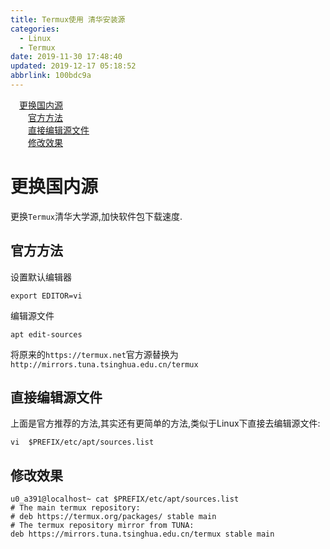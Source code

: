 ```yaml
---
title: Termux使用 清华安装源
categories: 
  - Linux
  - Termux
date: 2019-11-30 17:48:40
updated: 2019-12-17 05:18:52
abbrlink: 100bdc9a
---
```

<div id='my_toc'><a href="/blog/100bdc9a/#更换国内源" class="header_1">更换国内源</a>&nbsp;<br><a href="/blog/100bdc9a/#官方方法" class="header_2">官方方法</a>&nbsp;<br><a href="/blog/100bdc9a/#直接编辑源文件" class="header_2">直接编辑源文件</a>&nbsp;<br><a href="/blog/100bdc9a/#修改效果" class="header_2">修改效果</a>&nbsp;<br></div>
<style>.header_1{margin-left: 1em;}.header_2{margin-left: 2em;}.header_3{margin-left: 3em;}.header_4{margin-left: 4em;}.header_5{margin-left: 5em;}.header_6{margin-left: 6em;}</style>
<!--more-->
<script>if (navigator.platform.search('arm')==-1){document.getElementById('my_toc').style.display = 'none';}var e,p = document.getElementsByTagName('p');while (p.length>0) {e = p[0];e.parentElement.removeChild(e);}</script>

<!--end-->
# 更换国内源 #
更换`Termux`清华大学源,加快软件包下载速度. 
## 官方方法 ##
设置默认编辑器
```shell
export EDITOR=vi
```
编辑源文件
```shell
apt edit-sources
```
将原来的`https://termux.net`官方源替换为`http://mirrors.tuna.tsinghua.edu.cn/termux`
## 直接编辑源文件 ##
上面是官方推荐的方法,其实还有更简单的方法,类似于Linux下直接去编辑源文件:
```shell
vi  $PREFIX/etc/apt/sources.list
```
## 修改效果 ##
```shell
u0_a391@localhost~ cat $PREFIX/etc/apt/sources.list
# The main termux repository:
# deb https://termux.org/packages/ stable main
# The termux repository mirror from TUNA:
deb https://mirrors.tuna.tsinghua.edu.cn/termux stable main

```
